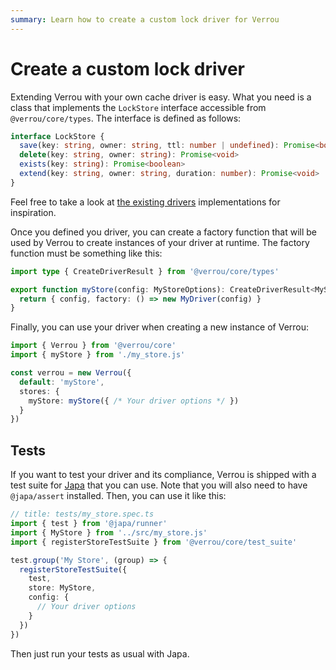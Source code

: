 ```yaml
---
summary: Learn how to create a custom lock driver for Verrou
---
```


# Create a custom lock driver

Extending Verrou with your own cache driver is easy. What you need is a class that implements the `LockStore` interface accessible from `@verrou/core/types`. The interface is defined as follows:

```ts
interface LockStore {
  save(key: string, owner: string, ttl: number | undefined): Promise<boolean>
  delete(key: string, owner: string): Promise<void>
  exists(key: string): Promise<boolean>
  extend(key: string, owner: string, duration: number): Promise<void>
}
```

Feel free to take a look at [the existing drivers](https://github.com/Julien-R44/verrou/tree/develop/src/drivers) implementations for inspiration. 

Once you defined you driver, you can create a factory function that will be used by Verrou to create instances of your driver at runtime. The factory function must be something like this:

```ts
import type { CreateDriverResult } from '@verrou/core/types'

export function myStore(config: MyStoreOptions): CreateDriverResult<MyStoreOptions> {
  return { config, factory: () => new MyDriver(config) }
}
```

Finally, you can use your driver when creating a new instance of Verrou:

```ts
import { Verrou } from '@verrou/core'
import { myStore } from './my_store.js'

const verrou = new Verrou({
  default: 'myStore',
  stores: {
    myStore: myStore({ /* Your driver options */ })
  }
})
```

## Tests

If you want to test your driver and its compliance, Verrou is shipped with a test suite for [Japa](https://japa.dev/docs) that you can use. Note that you will also need to have `@japa/assert` installed. Then, you can use it like this:

```ts
// title: tests/my_store.spec.ts
import { test } from '@japa/runner'
import { MyStore } from '../src/my_store.js'
import { registerStoreTestSuite } from '@verrou/core/test_suite'

test.group('My Store', (group) => {
  registerStoreTestSuite({
    test,
    store: MyStore,
    config: {
      // Your driver options
    }
  })
})
```

Then just run your tests as usual with Japa.
